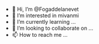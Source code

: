 - 👋 Hi, I’m @Fogaddelanevet
- 👀 I’m interested in mivanmi
- 🌱 I’m currently learning ...
- 💞️ I’m looking to collaborate on ...
- 📫 How to reach me ...

<!---
Fogaddelanevet/Fogaddelanevet is a ✨ special ✨ repository because its `README.md` (this file) appears on your GitHub profile.
You can click the Preview link to take a look at your changes.
--->
